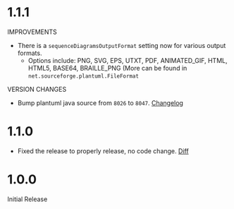 # 1.1.1

IMPROVEMENTS

- There is a `sequenceDiagramsOutputFormat` setting now for various output formats.
  - Options include: PNG, SVG, EPS, UTXT, PDF, ANIMATED_GIF, HTML, HTML5, BASE64, BRAILLE_PNG (More can be found in `net.sourceforge.plantuml.FileFormat`

VERSION CHANGES

- Bump plantuml java source from `8026` to `8047`. [Changelog](http://plantuml.com/changes.html)

# 1.1.0

- Fixed the release to properly release, no code change. [Diff](https://github.com/Banno/sbt-plantuml-plugin/compare/1.0.0...1.1.0)

# 1.0.0

Initial Release
